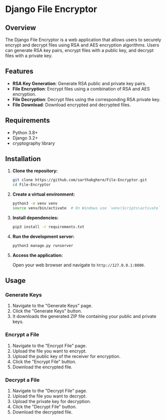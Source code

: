 # Django File Encryptor

## Overview

The Django File Encryptor is a web application that allows users to securely encrypt and decrypt files using RSA and AES encryption algorithms. Users can generate RSA key pairs, encrypt files with a public key, and decrypt files with a private key.

## Features

- **RSA Key Generation**: Generate RSA public and private key pairs.
- **File Encryption**: Encrypt files using a combination of RSA and AES encryption.
- **File Decryption**: Decrypt files using the corresponding RSA private key.
- **File Download**: Download encrypted and decrypted files.

## Requirements

- Python 3.8+
- Django 3.2+
- cryptography library

## Installation

1. **Clone the repository:**

    ```sh
    git clone https://github.com/sarthakghere/File-Encryptor.git
    cd File-Encryptor
    ```

2. **Create a virtual environment:**

    ```sh
    python3 -m venv venv
    source venv/bin/activate  # On Windows use `venv\Scripts\activate`
    ```

3. **Install dependencies:**

    ```sh
    pip3 install -r requirements.txt
    ```

4. **Run the development server:**

    ```sh
    python3 manage.py runserver
    ```

6. **Access the application:**

    Open your web browser and navigate to `http://127.0.0.1:8000`.

## Usage

### Generate Keys

1. Navigate to the "Generate Keys" page.
2. Click the "Generate Keys" button.
3. It downloads the generated ZIP file containing your public and private keys.

### Encrypt a File

1. Navigate to the "Encrypt File" page.
2. Upload the file you want to encrypt.
3. Upload the public key of the receiver for encryption.
4. Click the "Encrypt File" button.
5. Download the encrypted file.

### Decrypt a File

1. Navigate to the "Decrypt File" page.
2. Upload the file you want to decrypt.
3. Upload the private key for decryption.
4. Click the "Decrypt File" button.
5. Download the decrypted file.

